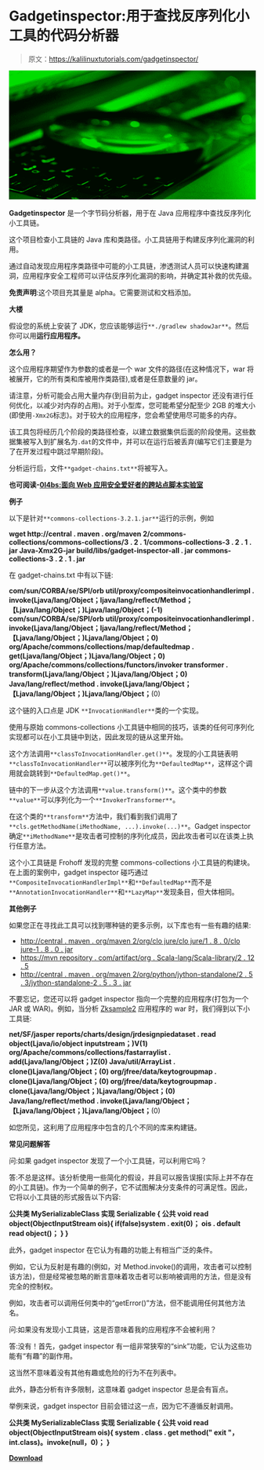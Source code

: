 # Gadgetinspector:用于查找反序列化小工具的代码分析器

> 原文：<https://kalilinuxtutorials.com/gadgetinspector/>

[![Gadgetinspector : Code Analyzer For Finding Deserialization Gadget](img/8156d9248d8ee0d550eb8ee87dab483f.png "Gadgetinspector : Code Analyzer For Finding Deserialization Gadget")](https://1.bp.blogspot.com/-26ZnQCqxHKY/XlWMDdMJtqI/AAAAAAAAFGc/nqpbz3kqwgIAvlSALfbQpLjXhbMuI_RjwCLcBGAsYHQ/s1600/analyze_code.png)

**Gadgetinspector** 是一个字节码分析器，用于在 Java 应用程序中查找反序列化小工具链。

这个项目检查小工具链的 Java 库和类路径。小工具链用于构建反序列化漏洞的利用。

通过自动发现应用程序类路径中可能的小工具链，渗透测试人员可以快速构建漏洞，应用程序安全工程师可以评估反序列化漏洞的影响，并确定其补救的优先级。

**免责声明**:这个项目充其量是 alpha。它需要测试和文档添加。

**大楼**

假设您的系统上安装了 JDK，您应该能够运行`**./gradlew shadowJar**`。然后你可以用**运行应用程序。**

**怎么用？**

这个应用程序期望作为参数的或者是一个 war 文件的路径(在这种情况下，war 将被展开，它的所有类和库被用作类路径),或者是任意数量的 jar。

请注意，分析可能会占用大量内存(到目前为止，gadget inspector 还没有进行任何优化，以减少对内存的占用)。对于小型库，您可能希望分配至少 2GB 的堆大小(即使用`-Xmx2G`标志)。对于较大的应用程序，您会希望使用尽可能多的内存。

该工具包将经历几个阶段的类路径检查，以建立数据集供后面的阶段使用。这些数据集被写入到扩展名为`.dat`的文件中，并可以在运行后被丢弃(编写它们主要是为了在开发过程中跳过早期阶段)。

分析运行后，文件`**gadget-chains.txt**`将被写入。

**也可阅读-[0l4bs:面向 Web 应用安全爱好者的跨站点脚本实验室](https://kalilinuxtutorials.com/0l4bs/)**

**例子**

以下是针对`**commons-collections-3.2.1.jar**`运行的示例，例如

**wget http://central . maven . org/maven 2/commons-collections/commons-collections/3 . 2 . 1/commons-collections-3 . 2 . 1 . jar
Java-Xmx2G-jar build/libs/gadget-inspector-all . jar commons-collections-3 . 2 . 1 . jar**

在 gadget-chains.txt 中有以下链:

**com/sun/CORBA/se/SPI/orb util/proxy/compositeinvocationhandlerimpl . invoke(Ljava/lang/Object；ljava/lang/reflect/Method；【Ljava/lang/Object；)Ljava/lang/Object；(-1)
com/sun/CORBA/se/SPI/orb util/proxy/compositeinvocationhandlerimpl . invoke(Ljava/lang/Object；ljava/lang/reflect/Method；【Ljava/lang/Object；)Ljava/lang/Object；0)
org/Apache/commons/collections/map/defaultedmap . get(Ljava/lang/Object；)Ljava/lang/Object；0)
org/Apache/commons/collections/functors/invoker transformer . transform(Ljava/lang/Object；)Ljava/lang/Object；0)
Java/lang/reflect/method . invoke(Ljava/lang/Object；【Ljava/lang/Object；)Ljava/lang/Object；**(0)

这个链的入口点是 JDK `**InvocationHandler**`类的一个实现。

使用与原始 commons-collections 小工具链中相同的技巧，该类的任何可序列化实现都可以在小工具链中到达，因此发现的链从这里开始。

这个方法调用`**classToInvocationHandler.get()**`。发现的小工具链表明`**classToInvocationHandler**`可以被序列化为`**DefaultedMap**`，这样这个调用就会跳转到`**DefaultedMap.get()**`。

链中的下一步从这个方法调用`**value.transform()**`。这个类中的参数`**value**`可以序列化为一个`**InvokerTransformer**`。

在这个类的`**transform**`方法中，我们看到我们调用了`**cls.getMethodName(iMethodName, ...).invoke(...)**`。Gadget inspector 确定`**iMethodName**`是攻击者可控制的序列化成员，因此攻击者可以在该类上执行任意方法。

这个小工具链是 Frohoff 发现的完整 commons-collections 小工具链的构建块。在上面的案例中，gadget inspector 碰巧通过`**CompositeInvocationHandlerImpl**`和`**DefaultedMap**`而不是`**AnnotationInvocationHandler**`和`**LazyMap**`发现条目，但大体相同。

**其他例子**

如果您正在寻找此工具可以找到哪种链的更多示例，以下库也有一些有趣的结果:

*   [http://central . maven . org/maven 2/org/clo jure/clo jure/1 . 8 . 0/clo jure-1 . 8 . 0 . jar](http://central.maven.org/maven2/org/clojure/clojure/1.8.0/clojure-1.8.0.jar)
*   [https://mvn repository . com/artifact/org . Scala-lang/Scala-library/2 . 12 . 5](https://mvnrepository.com/artifact/org.scala-lang/scala-library/2.12.5)
*   [http://central . maven . org/maven 2/org/python/jython-standalone/2 . 5 . 3/jython-standalone-2 . 5 . 3 . jar](http://central.maven.org/maven2/org/python/jython-standalone/2.5.3/jython-standalone-2.5.3.jar)

不要忘记，您还可以将 gadget inspector 指向一个完整的应用程序(打包为一个 JAR 或 WAR)。例如，当分析 [Zksample2](https://sourceforge.net/projects/zksample2/) 应用程序的 war 时，我们得到以下小工具链:

**net/SF/jasper reports/charts/design/jrdesignpiedataset . read object(Ljava/io/object inputstream；)V(1)
org/Apache/commons/collections/fastarraylist . add(Ljava/lang/Object；)Z(0)
Java/util/ArrayList . clone()Ljava/lang/Object；(0)
org/jfree/data/keytogroupmap . clone()Ljava/lang/Object；(0)
org/jfree/data/keytogroupmap . clone(Ljava/lang/Object；)Ljava/lang/Object；(0)
Java/lang/reflect/method . invoke(Ljava/lang/Object；【Ljava/lang/Object；)Ljava/lang/Object；**(0)

如您所见，这利用了应用程序中包含的几个不同的库来构建链。

**常见问题解答**

问:如果 gadget inspector 发现了一个小工具链，可以利用它吗？

答:不总是这样。该分析使用一些简化的假设，并且可以报告误报(实际上并不存在的小工具链)。作为一个简单的例子，它不试图解决分支条件的可满足性。因此，它将以小工具链的形式报告以下内容:

**公共类 MySerializableClass 实现 Serializable {
公共 void read object(ObjectInputStream ois){
if(false)system . exit(0)；
ois . default read object()；
}
}**

此外，gadget inspector 在它认为有趣的功能上有相当广泛的条件。

例如，它认为反射是有趣的(例如，对 Method.invoke()的调用，攻击者可以控制该方法)，但是经常被忽略的断言意味着攻击者可以影响被调用的方法，但是没有完全的控制权。

例如，攻击者可以调用任何类中的“getError()”方法，但不能调用任何其他方法名。

问:如果没有发现小工具链，这是否意味着我的应用程序不会被利用？

答:没有！首先，gadget inspector 有一组非常狭窄的“sink”功能，它认为这些功能有“有趣”的副作用。

这当然不意味着没有其他有趣或危险的行为不在列表中。

此外，静态分析有许多限制，这意味着 gadget inspector 总是会有盲点。

举例来说，gadget inspector 目前会错过这一点，因为它不遵循反射调用。

**公共类 MySerializableClass 实现 Serializable {
公共 void read object(ObjectInputStream ois){
system . class . get method(" exit "，int.class)。invoke(null，0)；
}** 

[**Download**](https://github.com/JackOfMostTrades/gadgetinspector)